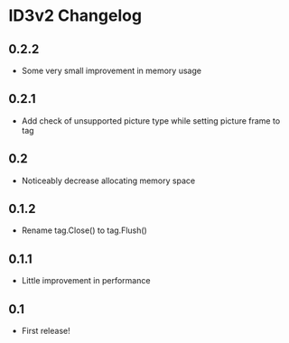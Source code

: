 # ID3v2 Changelog

## 0.2.2
* Some very small improvement in memory usage

## 0.2.1
* Add check of unsupported picture type while setting picture frame to tag

## 0.2
* Noticeably decrease allocating memory space

## 0.1.2
* Rename tag.Close() to tag.Flush()

## 0.1.1
* Little improvement in performance

## 0.1
* First release!

